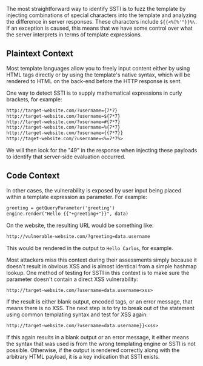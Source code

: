 The most straightforward way to identify SSTI is to fuzz the template by injecting combinations of special characters into the template and analyzing the difference in server responses. These characters include `${{<%[%'"}}%\`. If an exception is caused, this means that we have some control over what the server interprets in terms of template expressions.
## Plaintext Context
Most template languages allow you to freely input content either by using HTML tags directly or by using the template's native syntax, which will be rendered to HTML on the back-end before the HTTP response is sent.

One way to detect SSTI is to supply mathematical expressions in curly brackets, for example:
```txt
http://target-website.com/?username={7*7}
http://target-website.com/?username=${7*7}
http://target-website.com/?username=#{7*7}
http://target-website.com/?username=%{7*7}
http://target-website.com/?username={{7*7}}
http://taget-website.com/?username=<%=7*7%>
```
We will then look for the "49" in the response when injecting these payloads to identify that server-side evaluation occurred.
## Code Context
In other cases, the vulnerability is exposed by user input being placed within a template expression as parameter. For example:
```txt
greeting = getQueryParameter('greeting')
engine.render("Hello {{"+greeting+"}}", data)
```
On the website, the resulting URL would be something like:
```txt
http://vulnerable-website.com/?greeting=data.username
```
This would be rendered in the output to `Hello Carlos`, for example.

Most attackers miss this context during their assessments simply because it doesn't result in obvious XSS and is almost identical from a simple hashmap lookup. One method of testing for SSTI in this context is to make sure the parameter doesn't contain a direct XSS vulnerability:
```txt
http://target-website.com/?username=data.username<xss>
```
If the result is either blank output, encoded tags, or an error message, that means there is no XSS. The next step is to try to break out of the statement using common templating syntax and test for XSS again:
```txt
http://target-website.com/?username=data.username}}<xss>
```
If this again results in a blank output or an error message, it either means the syntax that was used is from the wrong templating engine or SSTI is not possible. Otherwise, if the output is rendered correctly along with the arbitrary HTML payload, it is a key indication that SSTI exists.